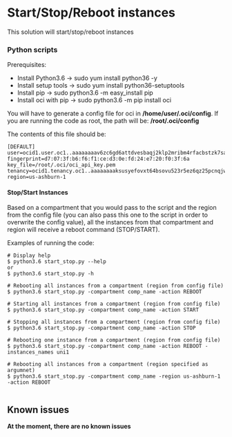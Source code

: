 # Start/Stop/Reboot instances
This solution will start/stop/reboot instances


### Python scripts
Prerequisites:
  * Install Python3.6 -> sudo yum install python36 -y
  * Install setup tools -> sudo yum install python36-setuptools
  * Install pip -> sudo python3.6 -m easy_install pip
  * Install oci with pip -> sudo python3.6 -m pip install oci

You will have to generate a config file for oci in **/home/user/.oci/config**. If you are running the code as root, the path will be: **/root/.oci/config**

The contents of this file should be:
```
[DEFAULT]
user=ocid1.user.oc1..aaaaaaaav6zc6gd6attdvesbaqj2klp2mribm4rfacbstzk7sag6yhmzetqa
fingerprint=d7:07:3f:b6:f6:f1:ce:d3:0e:fd:24:e7:20:f0:3f:6a
key_file=/root/.oci/oci_api_key.pem
tenancy=ocid1.tenancy.oc1..aaaaaaaaksusyefovxt64bsovu523r5ez6qz25pcnqjw2a243qjmft5n7drq
region=us-ashburn-1
```

#### Stop/Start Instances
Based on a compartment that you would pass to the script and the region from the config file (you can also pass this one to the script in order to overwrite the config value), all the instances from that compartment and region will receive a reboot command (STOP/START).

Examples of running the code:
```
# Display help
$ python3.6 start_stop.py --help
or
$ python3.6 start_stop.py -h

# Rebooting all instances from a compartment (region from config file)
$ python3.6 start_stop.py -compartment comp_name -action REBOOT

# Starting all instances from a compartment (region from config file)
$ python3.6 start_stop.py -compartment comp_name -action START

# Stopping all instances from a compartment (region from config file)
$ python3.6 start_stop.py -compartment comp_name -action STOP

# Rebooting one instance from a compartment (region from config file)
$ python3.6 start_stop.py -compartment comp_name -action REBOOT -instances_names uni1

# Rebooting all instances from a compartment (region specified as argumnet)
$ python3.6 start_stop.py -compartment comp_name -region us-ashburn-1 -action REBOOT
 
```

## Known issues
**At the moment, there are no known issues**

